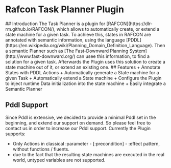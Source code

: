 
# Rafcon Task Planner Plugin
<picture>
## Introduction
The Task Planner is a plugin for [RAFCON](https://dlr-rm.github.io/RAFCON/), which allows to automatically create, or extend a state machine for a given task.  
To achieve this, states in RAFCON are annotated with semantic information, using the language [PDDL](https://en.wikipedia.org/wiki/Planning_Domain_Definition_Language). Then a semantic Planner such as [The Fast-Downward Planning System](http://www.fast-downward.org/) can usee this information, to find a solution for a given task. Afterwards the Plugin uses this solution to create a state machine out of it, or extend an existing one. 
## Features
+ Annotate States with PDDL Actions
+ Automatically generate a State machine for a given Task
+ Automatically extend a State machine
+ Configure the Plugin to inject runtime Data initialization into the state machine
+ Easily integrate a Semantic Planner

## Pddl Support

Since Pddl is extensive, we decided to provide a minimal Pddl set in the beginning, and extend our support on demand. So please feel free to contact us in order to increase our Pddl support. Currently the Plugin supports: 

- Only Actions in classical :parameter - [:precondition] - :effect pattern, without functions / fluents.
- due to the fact that the resulting state machines are executed in the real world, untyped variables are not supported.
